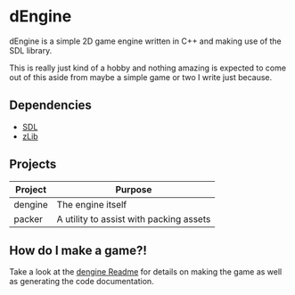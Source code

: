 # dEngine

dEngine is a simple 2D game engine written in C++ and making use of the SDL library.

This is really just kind of a hobby and nothing amazing is expected to come out of this aside from maybe a simple game or two I write just because.

## Dependencies

* [SDL](https://www.libsdl.org/)
* [zLib](https://www.zlib.net/)

## Projects

|Project|Purpose|
|---|---|
|dengine|The engine itself|
|packer|A utility to assist with packing assets|

## How do I make a game?!

Take a look at the [dengine Readme](./dengine/ReadMe.md) for details on making the game as well as generating the code documentation.